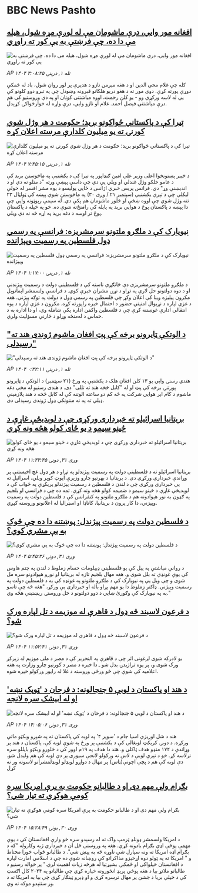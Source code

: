 # BBC News Pashto## [افغانه مور وايي، درې ماشومان مې له لوږې مړه شول، هیله مې دا ده، چې فرښتې به یې کور ته راوړي](https://www.bbc.com/pashto/articles/ce3yk170k07o?at_medium=RSS&at_campaign=rss?at_campaign=githubrss)![افغانه مور وايي، درې ماشومان مې له لوږې مړه شول، هیله مې دا ده، چې فرښتې به یې کور ته راوړي](https://ichef.bbci.co.uk/ace/ws/240/cpsprodpb/8780/live/08a44b90-979d-11f0-af62-91486a511a31.jpg)_AP ۱۴۰۴ تله ۱, درېنۍ ۳:۰۸:۲۵_کله چې غلام محی الدین او د هغه مېرمن نازو د هدیرې پر لور روان شول، باد له ځمکې دوړې پورته کړې. دوی موږ ته د هغو دریو هلکانو قبرونه وښودل چې په تېرو دوو کلونو کې یې له لاسه ورکړي وو - یو کلن رحمت، اووه میاشتنی کوتان او په دې وروستیو کې هم درې میاشتنی فیصل احمد. غلام او نازو وايي، درې واړه له خوارځواکۍ کړېدل.## [تیرا کې د پاکستاني ځواکونو برید؛ حکومت د هر وژل شوي کورنۍ ته یو میلیون کلدارې مرسته اعلان کړه](https://www.bbc.com/pashto/articles/cp8wyl43w76o?at_medium=RSS&at_campaign=rss?at_campaign=githubrss)![تیرا کې د پاکستاني ځواکونو برید؛ حکومت د هر وژل شوي کورنۍ ته یو میلیون کلدارې مرسته اعلان کړه](https://ichef.bbci.co.uk/ace/ws/240/cpsprodpb/c819/live/05b16490-9851-11f0-af62-91486a511a31.jpg)_AP ۱۴۰۴ تله ۱, درېنۍ ۷:۴۵:۱۵_د خیبر پښتونخوا اعلی وزیر علي امین ګنډاپور په تیرا کې د یکشنبې په ماخوستن برید کې د عامو خلکو وژل غندلي او ویلي یې دي چې داسې پېښې ورته "د منلو نه دي او د اندېښنې وړ" دي.
فرانس پرېس خبري اژانس د ځايي پولیسو د یوه مشر افسر له خولې لیکلي چې د تېرې یکشنبې (سپتمبر ۲۱ / وږی ۳۰) په ماخوستن شوې پېښه کې ټولټال ۲۳ تنه وژل شوي چې اووه ښځې او څلور ماشومان هم پکې دي.
له سیمې رپوټونه وايي چې دا پېښه د پاکستان پوځ د هوايي برید په پایله کې رامنځ‌ته شوې ده. خو په خپله د پاکستان پوځ تر اوسه د دغه برید په اړه څه نه دي ویلي.‌## [نیویارک کې د ملګرو ملتونو سرمشریزه: فرانسې په رسمي ډول فلسطين په رسميت وپېژانده](https://www.bbc.com/pashto/articles/ced56g5zz23o?at_medium=RSS&at_campaign=rss?at_campaign=githubrss)![نیویارک کې د ملګرو ملتونو سرمشریزه: فرانسې په رسمي ډول فلسطين په رسميت وپېژانده](https://ichef.bbci.co.uk/ace/ws/240/cpsprodpb/0d54/live/301ec260-983b-11f0-af62-91486a511a31.jpg)_AP ۱۴۰۴ تله ۱, درېنۍ ۱:۱۷:۰۰_د ملګرو ملتونو سرمشریزې دې ځانګړې ناسته کې د فلسطیني دولت د رسمیت پېژندنې او د دوه دولتونو حل لارې په تړاو د نړۍ مشران خبرې کوي.
د فرانسې ولسمشر اېمانوېل مکرون پیلیزه وینا کې اعلان وکړ چې فلسطین په رسمي ډول د دولت په توګه پېژني. هغه د غزې لپاره د نړیوال امنیتي حضور د احتمال خبره راپورته کړه. مکرون د غزې لپاره د یوه انتقالي ادارې غوښتنه کړې چې د فلسطین واکمن اداره پکې شامله وي، او دا اداره به د حماس د له‌منځه وړلو د څارنې مسؤلیت ولري.## ["د الوتکې ټايرونو برخه کې پټ افغان ماشوم ژوندی هند ته رسېدلی"](https://www.bbc.com/pashto/articles/c059191vzjno?at_medium=RSS&at_campaign=rss?at_campaign=githubrss)!["د الوتکې ټايرونو برخه کې پټ افغان ماشوم ژوندی هند ته رسېدلی"](https://ichef.bbci.co.uk/ace/ws/240/cpsprodpb/eb4a/live/489a1230-9814-11f0-928c-71dbb8619e94.jpg)_AP ۱۴۰۴ تله ۱, درېنۍ ۰:۳۲:۱۱_هندي رسنۍ وايي يو ۱۳ کلن افغان هلک د يکشنبې په ورځ (۲۱ سپټمبر) د الوتکې د ټايرونو پورتنۍ برخه کې پټ او له "کابل څخه هند ته تللی" دی. د هندی رسنيو له مخې دغه ماشوم د کام اېر هوايي شرکت په څه کم دو ساعته الوتنه کې له کابل څخه د هند پلازمېنې ډيلې ته په نه مننونکي ډول ژوندی رسېدلی دی.## [ بریتانیا اسرائیلو ته خبرداری ورکړی چې د لوېدیځې غاړې د ځینو سیمو د یو ځای کولو هڅه ونه کړي](https://www.bbc.com/pashto/articles/c1dqqxgd1z3o?at_medium=RSS&at_campaign=rss?at_campaign=githubrss)![ بریتانیا اسرائیلو ته خبرداری ورکړی چې د لوېدیځې غاړې د ځینو سیمو د یو ځای کولو هڅه ونه کړي](https://ichef.bbci.co.uk/ace/ws/240/cpsprodpb/7446/live/dbf84630-97a3-11f0-af62-91486a511a31.jpg)_AP ۱۴۰۴ وږی ۳۱, دونۍ ۱۱:۴۳:۴۵_بریتانیا اسرائیلو ته د فلسطیني دولت په رسمیت پېژندلو په تړاو د هر ډول غچ اخیستنې پر وړاندې خبرداری ورکړی دی.
د بریتانیا د بهرنیو چارو وزیرې ایوټ کوپر ویلي، اسرائیل ته یې خبرداری ورکړی چې د لندن د فلسطین د رسمیت پېژندلو پرېکړې په ځواب کې د لوېدیځې غاړې د ځینو سیمو د ضمیمه کولو هڅه ونه کړي.
تمه ده چې د فرانسې او بلجیم په ګډون به نور هېوادونه هم د ملګرو ملتونو په کنفرانس کې د فلسطین دولت په رسمیت وپېژني، دا کار پرون د بریتانیا، کاناډا او اسټرالیا له اعلانونو وروسته کېږي.## [د فلسطین دولت په رسمیت پېژندل: پوښتنه دا ده چې څوک به یې مشري کوي؟](https://www.bbc.com/pashto/articles/ckgzk21emxzo?at_medium=RSS&at_campaign=rss?at_campaign=githubrss)![د فلسطین دولت په رسمیت پېژندل: پوښتنه دا ده چې څوک به یې مشري کوي؟](https://ichef.bbci.co.uk/ace/ws/240/cpsprodpb/f742/live/3fc93320-9553-11f0-9cf6-cbf3e73ce2b9.png)_AP ۱۴۰۴ وږی ۳۱, دونۍ ۵:۴۵:۳۶_د روانې مياشتې په پيل کې يو فلسطينی ډېپلومات حسام زملوط د لندن په چتم هاوس کې یوې غونډې ته بلل شوی و. هغه مهال بلجيم تازه له بريتانيا او نورو هېوادونو سره مل شوی و چې ویل یې په نيويارک کې د ملګرو ملتونو په غونډه کې به د فلسطين دولت په رسميت وپېژني. 
ډاکتر زملوط دا یو مهم پړاو باله او خبرداری یې ورکړ، "هغه څه چې تاسو به په نيويارک کې وګورئ ښايي د دوو دولتونو د حل وروستۍ ريښتينې هڅه وي."## [د فرعون لاسبند څه ډ‌ول د قاهرې له موزیمه د تل لپاره ورک شو؟](https://www.bbc.com/pashto/articles/c1ed37w8l0go?at_medium=RSS&at_campaign=rss?at_campaign=githubrss)![د فرعون لاسبند څه ډ‌ول د قاهرې له موزیمه د تل لپاره ورک شو؟](https://ichef.bbci.co.uk/ace/ws/240/cpsprodpb/8a03/live/5264b010-979f-11f0-928c-71dbb8619e94.jpg)_AP ۱۴۰۴ وږی ۳۱, دونۍ ۱۱:۵۲:۴۱_یو لادرکه شوی لرغونی اثر چې د قاهرې په التحریر کې د مصر د ملي موزیم له زېرکږ ورک شوی و، پر یوه تراژیدۍ بدل شو ـ دا خبره د مصر د کورنیو چارو وزارت په هغه اعلامیه کې شوې چې څو ورځې وروسته د غلا له راپور ورکولو خپره شوه.## [ د هند او پاکستان د لوبې ۵ جنجالونه: د فرحان د 'ټوپک نښه' او له ابیشک سره لانجه](https://www.bbc.com/pashto/articles/cq5j0g1p98qo?at_medium=RSS&at_campaign=rss?at_campaign=githubrss)![ د هند او پاکستان د لوبې ۵ جنجالونه: د فرحان د 'ټوپک نښه' او له ابیشک سره لانجه](https://ichef.bbci.co.uk/ace/ws/240/cpsprodpb/6237/live/04ba75c0-9772-11f0-9c8b-833d296f826e.jpg)_AP ۱۴۰۴ وږی ۳۱, دونۍ ۱۴:۰۵:۰۶_هند د شل اوريزې اسيا جام د 'سوپر ۴' په لوبه کې پاکستان ته په شپږو وېکټو ماتې ورکړه.
د دوبۍ کرېکټ لوبغالي کې د یکشنبې پر ورځ په شوې لوبه کې، پاکستان د هند پر وړاندې د ۱۷۲ منډو هدف ټاکلی و.
هند دا هدف په ۱۹م اوور کې د څلورو وېکټو بایللو سره ترلاسه کړ.
خو د تېرې لوبې د لاس نه ورکولو لانجې سيوری پر دې لوبه کې هم ولیدل شو.
دې لوبه کې هم د پچې اچونې(ټاس) پر مهال د دواړو لوبډلو لوبډلمشرانو لاسونه ور نه کړل## [بګرام ولې مهم دی او د طالبانو حکومت به پرې امریکا سره کومې هوکړې ته تیار شي؟](https://www.bbc.com/pashto/articles/c179984gg1do?at_medium=RSS&at_campaign=rss?at_campaign=githubrss)![بګرام ولې مهم دی او د طالبانو حکومت به پرې امریکا سره کومې هوکړې ته تیار شي؟](https://ichef.bbci.co.uk/ace/ws/240/cpsprodpb/d5e8/live/919e7730-96f9-11f0-84c8-99de564f0440.jpg)_AP ۱۴۰۴ وږی ۳۰, يونۍ ۱۵:۲۸:۴۹_د امریکا ولسمشر ډونلډ ټرمپ واک ته له رسېدو سره څو وارې افغانستان کې د یوې مهمې پوځي اډې بګرام یادونه کړې. هغه په وروستي ځل ان د خبرداري ژبه وکاروله "که د بګرام اډه امریکا ته ونه سپارل شي ناوړه څه به پېښ شي".
د طالبانو ځواب خورا محتاط و " امریکا ته په ټولو دوه اړخیزو مذاکراتو کې روښانه شوې ده چې د اسلامي امارت لپاره د افغانستان خپلواکي او ځمکنۍ بشپړتیا له هرڅه زیات اهمیت لري." پر خواله رسنیو د طالبانو ملاتړ بیا د هغه پوځي پرېډ انځورونه خپاره کړي چې طالبانو په ۲۰۲۴ کال اګسټ کې د خپلې بریا د جشن پر مهال ترسره کړی و او ډېرو ټینګار کړی چې بیا به امریکا ته د ور ستنېدو موکه نه وي.